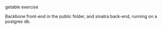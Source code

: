 
getable exercise

Backbone front-end in the public folder, and sinatra back-end, running on a postgres db.
